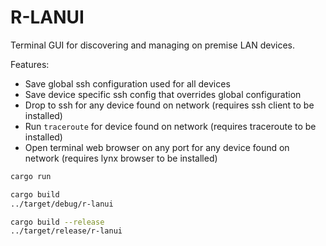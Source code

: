 # R-LANUI

Terminal GUI for discovering and managing on premise LAN devices.

Features:
- Save global ssh configuration used for all devices
- Save device specific ssh config that overrides global configuration
- Drop to ssh for any device found on network (requires ssh client to be installed)
- Run `traceroute` for device found on network (requires traceroute to be installed)
- Open terminal web browser on any port for any device found on network (requires lynx browser to be installed)

```bash
cargo run

cargo build
../target/debug/r-lanui

cargo build --release
../target/release/r-lanui
```
